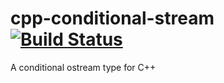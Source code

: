 # cpp-conditional-stream [![Build Status](https://www.travis-ci.com/tsmanner/cpp-conditional-stream.svg?branch=main)](https://www.travis-ci.com/tsmanner/cpp-conditional-stream)
A conditional ostream type for C++
